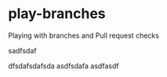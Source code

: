# play-branches
Playing with branches and Pull request checks

sadfsdaf

dfsdafsdafsda
asdfsdafa
asdfasdf
